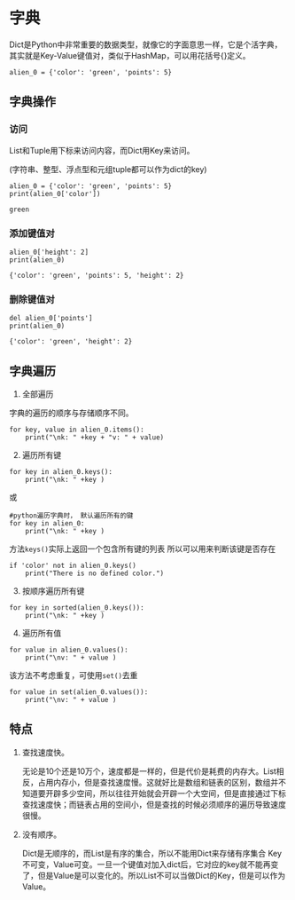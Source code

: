 # 字典
Dict是Python中非常重要的数据类型，就像它的字面意思一样，它是个活字典，其实就是Key-Value键值对，类似于HashMap，可以用花括号{}定义。
```
alien_0 = {'color': 'green', 'points': 5}
```

## 字典操作
### 访问
List和Tuple用下标来访问内容，而Dict用Key来访问。

(字符串、整型、浮点型和元组tuple都可以作为dict的key)

```
alien_0 = {'color': 'green', 'points': 5}
print(alien_0['color'])

green
```
### 添加键值对
```
alien_0['height': 2]
print(alien_0)

{'color': 'green', 'points': 5, 'height': 2}
```

### 删除键值对
```
del alien_0['points']
print(alien_0)

{'color': 'green', 'height': 2}
```

## 字典遍历

1. 全部遍历

字典的遍历的顺序与存储顺序不同。
```
for key, value in alien_0.items():
    print("\nk: " +key + "v: " + value)

```

2. 遍历所有键

```
for key in alien_0.keys():
    print("\nk: " +key )
```
或 
```
#python遍历字典时， 默认遍历所有的键
for key in alien_0:
    print("\nk: " +key )
```
方法```keys()```实际上返回一个包含所有键的列表 所以可以用来判断该键是否存在
```
if 'color' not in alien_0.keys()
    print("There is no defined color.")
```

3. 按顺序遍历所有键
```
for key in sorted(alien_0.keys()):
    print("\nk: " +key )
```

4. 遍历所有值
```
for value in alien_0.values():
    print("\nv: " + value )
```
该方法不考虑重复，可使用```set()```去重
```
for value in set(alien_0.values()):
    print("\nv: " + value )
```

## 特点

1. 查找速度快。

    无论是10个还是10万个，速度都是一样的，但是代价是耗费的内存大。List相反，占用内存小，但是查找速度慢。这就好比是数组和链表的区别，数组并不知道要开辟多少空间，所以往往开始就会开辟一个大空间，但是直接通过下标查找速度快；而链表占用的空间小，但是查找的时候必须顺序的遍历导致速度很慢。

2. 没有顺序。

    Dict是无顺序的，而List是有序的集合，所以不能用Dict来存储有序集合
    Key不可变，Value可变。一旦一个键值对加入dict后，它对应的key就不能再变了，但是Value是可以变化的。所以List不可以当做Dict的Key，但是可以作为Value。